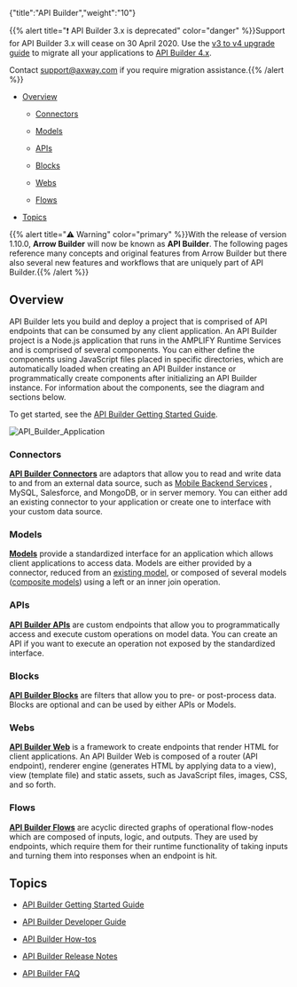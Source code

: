 {"title":"API Builder","weight":"10"}

{{% alert title="❗️ API Builder 3.x is deprecated" color="danger" %}}Support for API Builder 3.x will cease on 30 April 2020. Use the [v3 to v4 upgrade guide](https://docs.axway.com/bundle/API_Builder_4x_allOS_en/page/api_builder_v3_to_v4_upgrade_guide.html) to migrate all your applications to [API Builder 4.x](https://docs.axway.com/bundle/API_Builder_4x_allOS_en/page/api_builder_getting_started_guide.html).

Contact [support@axway.com](mailto:support@axway.com) if you require migration assistance.{{% /alert %}}

* [Overview](#overview)

    * [Connectors](#connectors)

    * [Models](#models)

    * [APIs](#apis)

    * [Blocks](#blocks)

    * [Webs](#webs)

    * [Flows](#flows)

* [Topics](#topics)

{{% alert title="⚠️ Warning" color="primary" %}}With the release of version 1.10.0, **Arrow Builder** will now be known as **API Builder**. The following pages reference many concepts and original features from Arrow Builder but there also several new features and workflows that are uniquely part of API Builder.{{% /alert %}}

## Overview

API Builder lets you build and deploy a project that is comprised of API endpoints that can be consumed by any client application. An API Builder project is a Node.js application that runs in the AMPLIFY Runtime Services and is comprised of several components. You can either define the components using JavaScript files placed in specific directories, which are automatically loaded when creating an API Builder instance or programmatically create components after initializing an API Builder instance. For information about the components, see the diagram and sections below.

To get started, see the [API Builder Getting Started Guide](/docs/appc/Axway_API_Builder/API_Builder/API_Builder_Getting_Started_Guide/).

![API_Builder_Application](/Images/appc/download/attachments/49153253/API_Builder_Application.png)

### Connectors

**[API Builder Connectors](/docs/appc/Axway_API_Builder/API_Builder/API_Builder_Developer_Guide/API_Builder_Connectors/)** are adaptors that allow you to read and write data to and from an external data source, such as [Mobile Backend Services](/docs/appc/Mobile_Backend_Services/) , MySQL, Salesforce, and MongoDB, or in server memory. You can either add an existing connector to your application or create one to interface with your custom data source.

### Models

**[Models](/docs/appc/Axway_API_Builder/API_Builder/API_Builder_Developer_Guide/API_Builder_Project/Artifacts/Models/)** provide a standardized interface for an application which allows client applications to access data. Models are either provided by a connector, reduced from an [existing model](/docs/appc/Axway_API_Builder/API_Builder/API_Builder_Developer_Guide/API_Builder_Project/Artifacts/Models/), or composed of several models ([composite models](/docs/appc/Axway_API_Builder/API_Builder/API_Builder_Developer_Guide/API_Builder_Project/Artifacts/Models/)) using a left or an inner join operation.

### APIs

**[API Builder APIs](/docs/appc/Axway_API_Builder/API_Builder/API_Builder_Developer_Guide/API_Builder_APIs/)** are custom endpoints that allow you to programmatically access and execute custom operations on model data. You can create an API if you want to execute an operation not exposed by the standardized interface.

### Blocks

**[API Builder Blocks](/docs/appc/Axway_API_Builder/API_Builder/API_Builder_How-tos/API_Builder_Blocks/)** are filters that allow you to pre- or post-process data. Blocks are optional and can be used by either APIs or Models.

### Webs

**[API Builder Web](/docs/appc/Axway_API_Builder/API_Builder/API_Builder_Developer_Guide/API_Builder_Web/)** is a framework to create endpoints that render HTML for client applications. An API Builder Web is composed of a router (API endpoint), renderer engine (generates HTML by applying data to a view), view (template file) and static assets, such as JavaScript files, images, CSS, and so forth.

### Flows

**[API Builder Flows](/docs/appc/Axway_API_Builder/API_Builder/API_Builder_Developer_Guide/API_Builder_Flows/)** are acyclic directed graphs of operational flow-nodes which are composed of inputs, logic, and outputs. They are used by endpoints, which require them for their runtime functionality of taking inputs and turning them into responses when an endpoint is hit.

## Topics

* [API Builder Getting Started Guide](/docs/appc/Axway_API_Builder/API_Builder/API_Builder_Getting_Started_Guide/)

* [API Builder Developer Guide](/docs/appc/Axway_API_Builder/API_Builder/API_Builder_Developer_Guide/)

* [API Builder How-tos](/docs/appc/Axway_API_Builder/API_Builder/API_Builder_How-tos/)

* [API Builder Release Notes](/docs/appc/Axway_API_Builder/API_Builder/API_Builder_Release_Notes/)

* [API Builder FAQ](/docs/appc/Axway_API_Builder/API_Builder/API_Builder_FAQ/)
